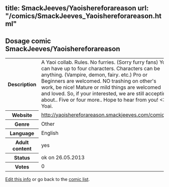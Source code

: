 title: SmackJeeves/Yaoishereforareason
url: "/comics/SmackJeeves_Yaoishereforareason.html"
---
Dosage comic SmackJeeves/Yaoishereforareason
-----------------------------------------

<p id="msg"></p>
<script type="text/javascript">
if (window.location.search === '?edit_info_mail=sent_ok') {
  var elem = document.getElementById("msg");
  elem.innerHTML = 'Edited information sucessfully sent for review, which is usually done daily. Thanks!';
  elem.className = 'ok';
}
</script>
<table class="comicinfo">
<tr>
<th>Description</th><td>A Yaoi collab. Rules. No furries. (Sorry furry fans) You can have up to four characters. Characters can be anything. (Vampire, demon, fairy. etc.) Pro or Beginners are welcomed. NO trashing on other's work, be nice! Mature or mild things are welcomed and loved. So, if your interested, we are still accepting about.. Five or four more.. Hope to hear from you! &lt;3 Yoai.</td>
</tr>
<tr>
<th>Website</th><td><a href="http://yaoishereforareason.smackjeeves.com/comics/">http://yaoishereforareason.smackjeeves.com/comics/</a></td>
</tr>
<tr>
<th>Genre</th><td>Other</td>
</tr>
<tr>
<th>Language</th><td>English</td>
</tr>
<tr>
<th>Adult content</th><td>yes</td>
</tr>
<tr>
<th>Status</th><td>ok on 26.05.2013</td>
</tr>
<tr>
<th>Votes</th><td>0</td>
</tr>
</table>

[Edit this info](SmackJeeves_Yaoishereforareason_edit.html) or go back to the [comic list](../comic-index.html).
